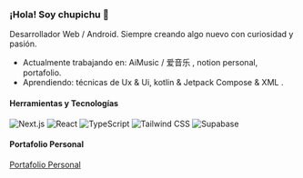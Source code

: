 ### ¡Hola! Soy **chupichu** 👋  
Desarrollador Web / Android. Siempre creando algo nuevo con curiosidad y pasión.

-  Actualmente trabajando en: AiMusic / 爱音乐 , notion personal, portafolio. 
-  Aprendiendo: técnicas de Ux & Ui, kotlin & Jetpack Compose & XML .


#### Herramientas y Tecnologías
<p>
  <img alt="Next.js" src="https://img.shields.io/badge/Next.js-000000?logo=nextdotjs&logoColor=white&style=for-the-badge" />
  <img alt="React" src="https://img.shields.io/badge/React-20232A?logo=react&logoColor=61DAFB&style=for-the-badge" />
  <img alt="TypeScript" src="https://img.shields.io/badge/TypeScript-3178C6?logo=typescript&logoColor=white&style=for-the-badge" />
  <img alt="Tailwind CSS" src="https://img.shields.io/badge/Tailwind_CSS-38B2AC?logo=tailwindcss&logoColor=white&style=for-the-badge" />
  <img alt="Supabase" src="https://img.shields.io/badge/Supabase-3FCF8E?logo=supabase&logoColor=white&style=for-the-badge" />
</p>

#### Portafolio Personal
<a href="https://aboutme-eosin-phi.vercel.app/"> Portafolio Personal</a>
